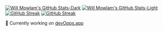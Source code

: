 [![Will Mowlam's GitHub Stats-Dark](https://github-readme-stats.vercel.app/api?username=willmowlam&hide_border=true&show_icons=true&theme=dark&bg_color=00000000#gh-dark-mode-only)](#gh-dark-mode-only)
[![Will Mowlam's GitHub Stats-Light](https://github-readme-stats.vercel.app/api?username=willmowlam&hide_border=true&show_icons=true&theme=default#gh-light-mode-only)](#gh-light-mode-only)
[![GitHub Streak](https://github-readme-streak-stats.herokuapp.com?user=willmowlam&theme=github-dark&hide_border=true&date_format=j%20M%5B%20Y%5D&hide_current_streak=true&hide_longest_streak=true#gh-dark-mode-only)](#gh-dark-mode-only)
[![GitHub Streak](https://github-readme-streak-stats.herokuapp.com?user=willmowlam&theme=transparent&hide_border=true&date_format=j%20M%5B%20Y%5D&hide_current_streak=true&hide_longest_streak=true#gh-light-mode-only)](#gh-light-mode-only)

🔭 Currently working on [devOpps.app](https://github.com/jilloreilly/devopps)

<!--
[![Will Mowlam's GitHub Top Langs-Dark](https://github-readme-stats.vercel.app/api/top-langs/?username=willmowlam&hide_progress=true&layout=compact&theme=dark)](https://github.com/willmowlam/github-readme-stats#gh-dark-mode-only)
[![Will Mowlam's GitHub Top Langs-Light](https://github-readme-stats.vercel.app/api/top-langs/?username=willmowlam&hide_progress=true&layout=compact&theme=default)](https://github.com/willmowlam/github-readme-stats#gh-light-mode-only)
-->
<!--
**willmowlam/willmowlam** is a ✨ _special_ ✨ repository because its `README.md` (this file) appears on your GitHub profile.

Here are some ideas to get you started:

- 🔭 I’m currently working on ...
- 🌱 I’m currently learning ...
- 👯 I’m looking to collaborate on ...
- 🤔 I’m looking for help with ...
- 💬 Ask me about ...
- 📫 How to reach me: ...
- 😄 Pronouns: ...
- ⚡ Fun fact: ...
-->
